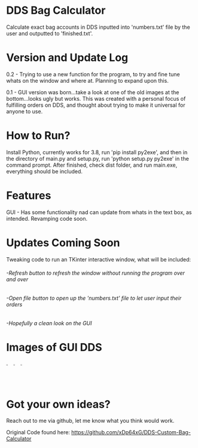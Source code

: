 # DDS Bag Calculator
 Calculate exact bag accounts in DDS inputted into 'numbers.txt' file by the user and outputted to 'finished.txt'.

# Version and Update Log
 0.2 - Trying to use a new function for the program, to try and fine tune whats on the window and where at. Planning to expand upon this.

 0.1 - GUI version was born...take a look at one of the old images at the bottom...looks ugly but works. This was created with a personal focus of fulfilling orders on DDS, and thought about trying to make it universal for anyone to use.

# How to Run?
 Install Python, currently works for 3.8, run 'pip install py2exe', and then in the directory of main.py and setup.py, run 'python setup.py py2exe' in the command prompt. After finished, check dist folder, and run main.exe, everything should be included.

# Features
 GUI - Has some functionality nad can update from whats in the text box, as intended. Revamping code soon.

# Updates Coming Soon
 Tweaking code to run an TKinter interactive window, what will be included:
###### -Refresh button to refresh the window without running the program over and over
######  -Open file button to open up the 'numbers.txt' file to let user input their orders
######  -Hopefully a clean look on the GUI

# Images of GUI DDS
<div style ="width:60px ; height:60px">
<img src = 'https://snipboard.io/yRgnrH.jpg' alt="Intro of Program" width="25%" height="25%">
<img src = 'https://snipboard.io/5wYRr8.jpg' alt="Update Program" width="25%" height="25%">
<img src = 'https://snipboard.io/Xm47ih.jpg' alt="New data" width="25%" height="25%">

</div>

# Got your own ideas?
Reach out to me via github, let me know what you think would work.

Original Code found here: https://github.com/xDp64xG/DDS-Custom-Bag-Calculator
